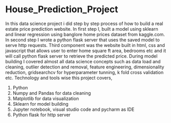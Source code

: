 # House_Prediction_Project
In this data science project i did step by step process of how to build a real estate price prediction website. 
In first step I, built a model using sklearn and linear regression using banglore home prices dataset from kaggle.com. 
In second step I wrote a python flask server that uses the saved model to serve http requests. 
Third component was the website built in html, css and javascript that allows user to enter home square ft area, bedrooms etc 
and it will call python flask server to retrieve the predicted price. 
During model building I covered almost all data science concepts such as data load and cleaning, outlier detection and removal, feature engineering, 
dimensionality reduction, gridsearchcv for hyperparameter tunning, k fold cross validation etc. Technology and tools wise this project covers,
1) Python
2) Numpy and Pandas for data cleaning
3) Matplotlib for data visualization
4) Sklearn for model building
5) Jupyter notebook, visual studio code and pycharm as IDE
6) Python flask for http server
